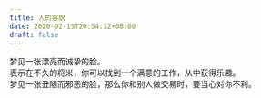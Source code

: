 ```yaml
---
title: 人的容貌
date: 2020-02-15T20:54:12+08:00
draft: false
---
```


梦见一张漂亮而诚挚的脸。<br>
表示在不久的将米，你可以找到一个满意的工作，从中获得乐趣。<br>
梦见一张丑陋而邪恶的脸，那么你和别人做交易时，要当心对你不利。<br>
